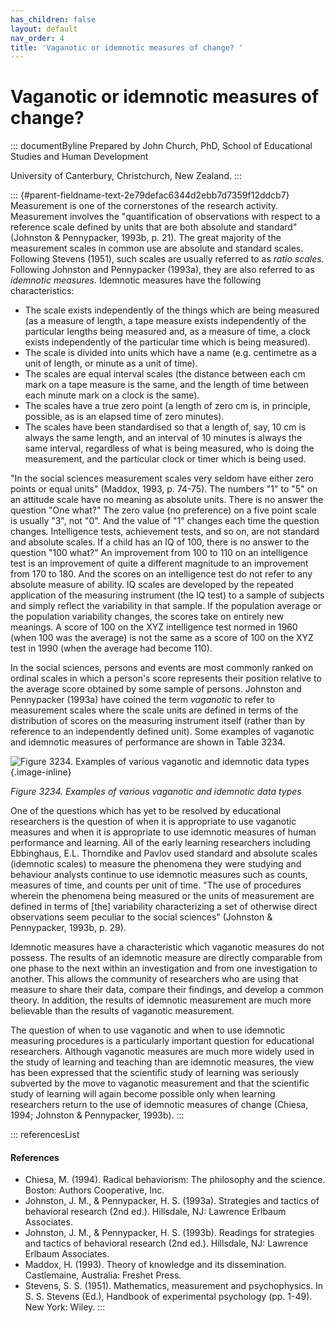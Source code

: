 ```yaml
---
has_children: false
layout: default
nav_order: 4
title: 'Vaganotic or idemnotic measures of change? '
---
```

# Vaganotic or idemnotic measures of change? 


::: documentByline
Prepared by John Church, PhD, School of Educational Studies and Human
Development

University of Canterbury, Christchurch, New Zealand.
:::

::: {#parent-fieldname-text-2e79defac6344d2ebb7d7359f12ddcb7}
Measurement is one of the cornerstones of the research activity.
Measurement involves the "quantification of observations with respect to
a reference scale defined by units that are both absolute and standard"
(Johnston & Pennypacker, 1993b, p. 21). The great majority of the
measurement scales in common use are absolute and standard scales.
Following Stevens (1951), such scales are usually referred to as *ratio
scales.* Following Johnston and Pennypacker (1993a), they are also
referred to as *idemnotic measures.* Idemnotic measures have the
following characteristics:

-   The scale exists independently of the things which are being
    measured (as a measure of length, a tape measure exists
    independently of the particular lengths being measured and, as a
    measure of time, a clock exists independently of the particular time
    which is being measured).
-   The scale is divided into units which have a name (e.g. centimetre
    as a unit of length, or minute as a unit of time).
-   The scales are equal interval scales (the distance between each cm
    mark on a tape measure is the same, and the length of time between
    each minute mark on a clock is the same).
-   The scales have a true zero point (a length of zero cm is, in
    principle, possible, as is an elapsed time of zero minutes).
-   The scales have been standardised so that a length of, say, 10 cm is
    always the same length, and an interval of 10 minutes is always the
    same interval, regardless of what is being measured, who is doing
    the measurement, and the particular clock or timer which is being
    used.

"In the social sciences measurement scales very seldom have either zero
points or equal units" (Maddox, 1993, p. 74-75). The numbers "1" to "5"
on an attitude scale have no meaning as absolute units. There is no
answer the question "One what?" The zero value (no preference) on a five
point scale is usually "3", not "0". And the value of "1" changes each
time the question changes. Intelligence tests, achievement tests, and so
on, are not standard and absolute scales. If a child has an IQ of 100,
there is no answer to the question "100 what?" An improvement from 100
to 110 on an intelligence test is an improvement of quite a different
magnitude to an improvement from 170 to 180. And the scores on an
intelligence test do not refer to any absolute measure of ability. IQ
scales are developed by the repeated application of the measuring
instrument (the IQ test) to a sample of subjects and simply reflect the
variability in that sample. If the population average or the population
variability changes, the scores take on entirely new meanings. A score
of 100 on the XYZ intelligence test normed in 1960 (when 100 was the
average) is not the same as a score of 100 on the XYZ test in 1990 (when
the average had become 110).

In the social sciences, persons and events are most commonly ranked on
ordinal scales in which a person\'s score represents their position
relative to the average score obtained by some sample of persons.
Johnston and Pennypacker (1993a) have coined the term *vaganotic* to
refer to measurement scales where the scale units are defined in terms
of the distribution of scores on the measuring instrument itself (rather
than by reference to an independently defined unit). Some examples of
vaganotic and idemnotic measures of performance are shown in Table 3234.

![Figure 3234. Examples of various vaganotic and idemnotic data
types](../../../../../../assets/images/Figure3234.png "Figure 3234. Examples of various vaganotic and idemnotic data types"){.image-inline}

*Figure 3234. Examples of various vaganotic and idemnotic data types*

One of the questions which has yet to be resolved by educational
researchers is the question of when it is appropriate to use vaganotic
measures and when it is appropriate to use idemnotic measures of human
performance and learning. All of the early learning researchers
including Ebbinghaus, E.L. Thorndike and Pavlov used standard and
absolute scales (idemnotic scales) to measure the phenomena they were
studying and behaviour analysts continue to use idemnotic measures such
as counts, measures of time, and counts per unit of time. "The use of
procedures wherein the phenomena being measured or the units of
measurement are defined in terms of \[the\] variability characterizing a
set of otherwise direct observations seem peculiar to the social
sciences" (Johnston & Pennypacker, 1993b, p. 29).

Idemnotic measures have a characteristic which vaganotic measures do not
possess. The results of an idemnotic measure are directly comparable
from one phase to the next within an investigation and from one
investigation to another. This allows the community of researchers who
are using that measure to share their data, compare their findings, and
develop a common theory. In addition, the results of idemnotic
measurement are much more believable than the results of vaganotic
measurement.

The question of when to use vaganotic and when to use idemnotic
measuring procedures is a particularly important question for
educational researchers. Although vaganotic measures are much more
widely used in the study of learning and teaching than are idemnotic
measures, the view has been expressed that the scientific study of
learning was seriously subverted by the move to vaganotic measurement
and that the scientific study of learning will again become possible
only when learning researchers return to the use of idemnotic measures
of change (Chiesa, 1994; Johnston & Pennypacker, 1993b).
:::

::: referencesList
#### References

-   Chiesa, M. (1994). Radical behaviorism: The philosophy and the
    science. Boston: Authors Cooperative, Inc.
-   Johnston, J. M., & Pennypacker, H. S. (1993a). Strategies and
    tactics of behavioral research (2nd ed.). Hillsdale, NJ: Lawrence
    Erlbaum Associates.
-   Johnston, J. M., & Pennypacker, H. S. (1993b). Readings for
    strategies and tactics of behavioral research (2nd ed.). Hillsdale,
    NJ: Lawrence Erlbaum Associates.
-   Maddox, H. (1993). Theory of knowledge and its dissemination.
    Castlemaine, Australia: Freshet Press.
-   Stevens, S. S. (1951). Mathematics, measurement and psychophysics.
    In S. S. Stevens (Ed.), Handbook of experimental psychology (pp.
    1-49). New York: Wiley.
:::
